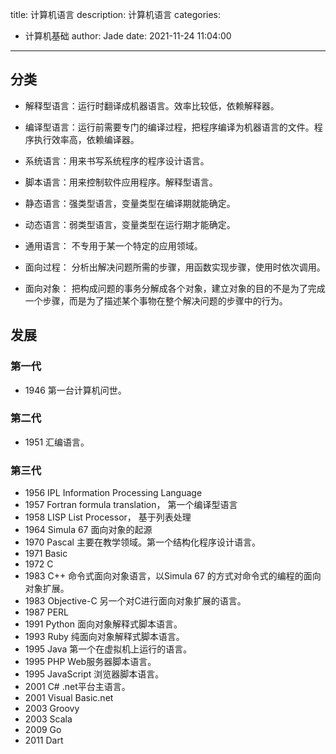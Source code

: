 title: 计算机语言
description: 计算机语言
categories:
  - 计算机基础
author: Jade
date: 2021-11-24 11:04:00
---
## 分类
- 解释型语言：运行时翻译成机器语言。效率比较低，依赖解释器。
- 编译型语言：运行前需要专门的编译过程，把程序编译为机器语言的文件。程序执行效率高，依赖编译器。


- 系统语言：用来书写系统程序的程序设计语言。
- 脚本语言：用来控制软件应用程序。解释型语言。


- 静态语言：强类型语言，变量类型在编译期就能确定。
- 动态语言：弱类型语言，变量类型在运行期才能确定。


- 通用语言： 不专用于某一个特定的应用领域。


- 面向过程： 分析出解决问题所需的步骤，用函数实现步骤，使用时依次调用。
- 面向对象： 把构成问题的事务分解成各个对象，建立对象的目的不是为了完成一个步骤，而是为了描述某个事物在整个解决问题的步骤中的行为。


## 发展
### 第一代
- 1946 第一台计算机问世。

### 第二代
- 1951 汇编语言。

### 第三代
- 1956 IPL
  Information Processing Language
- 1957 Fortran
  formula translation， 第一个编译型语言
- 1958 LISP
  List Processor， 基于列表处理
- 1964 Simula 67
  面向对象的起源
- 1970 Pascal
  主要在教学领域。第一个结构化程序设计语言。
- 1971 Basic
- 1972 C
- 1983 C++
  命令式面向对象语言，以Simula 67 的方式对命令式的编程的面向对象扩展。
- 1983 Objective-C
  另一个对C进行面向对象扩展的语言。
- 1987 PERL
- 1991 Python
  面向对象解释式脚本语言。
- 1993 Ruby
  纯面向对象解释式脚本语言。
- 1995 Java
  第一个在虚拟机上运行的语言。
- 1995 PHP
  Web服务器脚本语言。
- 1995 JavaScript
  浏览器脚本语言。
- 2001 C#
  .net平台主语言。
- 2001 Visual Basic.net
- 2003 Groovy
- 2003 Scala
- 2009 Go
- 2011 Dart